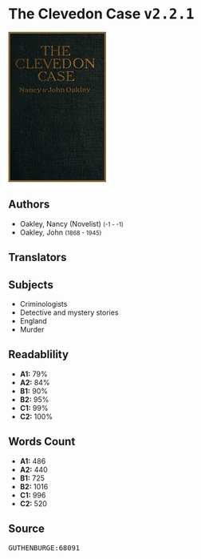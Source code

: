 # The Clevedon Case <kbd>v2.2.1</kbd>

![](./cover.medium.jpg "")

## Authors


 - Oakley, Nancy (Novelist) <small>(-1 - -1)</small>
 - Oakley, John <small>(1868 - 1945)</small>

## Translators



## Subjects


 - Criminologists
 - Detective and mystery stories
 - England
 - Murder

## Readablility


 - **A1:** 79%
 - **A2:** 84%
 - **B1:** 90%
 - **B2:** 95%
 - **C1:** 99%
 - **C2:** 100%

## Words Count


 - **A1:** 486
 - **A2:** 440
 - **B1:** 725
 - **B2:** 1016
 - **C1:** 996
 - **C2:** 520

## Source


<kbd>GUTHENBURGE:68091</kbd>
